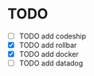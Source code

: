 # TODO

- [ ] TODO add codeship
- [x] TODO add rollbar
- [x] TODO add docker
- [ ] TODO add datadog
